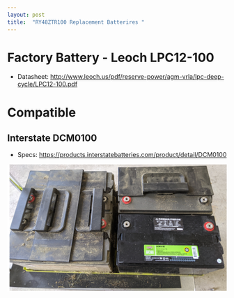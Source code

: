 ```yaml
---
layout: post
title:  "RY48ZTR100 Replacement Batterires "
---
```


# Factory Battery - Leoch LPC12-100
* Datasheet: http://www.leoch.us/pdf/reserve-power/agm-vrla/lpc-deep-cycle/LPC12-100.pdf

# Compatible 

## Interstate DCM0100
* Specs: https://products.interstatebatteries.com/product/detail/DCM0100


![Battery Tray](/assets/img/2021-08-01-20-43-36.png) 